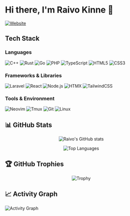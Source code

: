# Hi there, I'm Raivo Kinne 👋

[![Website](https://img.shields.io/badge/Website-raivokinne.website-blue?style=flat-square&logo=google-chrome)](https://www.raivokinne.website)

## Tech Stack

### Languages
![C++](https://img.shields.io/badge/C++-00599C?style=flat-square&logo=cplusplus&logoColor=white)
![Rust](https://img.shields.io/badge/Rust-000000?style=flat-square&logo=rust&logoColor=white)
![Go](https://img.shields.io/badge/Go-00ADD8?style=flat-square&logo=go&logoColor=white)
![PHP](https://img.shields.io/badge/PHP-777BB4?style=flat-square&logo=php&logoColor=white)
![TypeScript](https://img.shields.io/badge/TypeScript-3178C6?style=flat-square&logo=typescript&logoColor=white)
![HTML5](https://img.shields.io/badge/HTML5-E34F26?style=flat-square&logo=html5&logoColor=white)
![CSS3](https://img.shields.io/badge/CSS3-1572B6?style=flat-square&logo=css3&logoColor=white)

### Frameworks & Libraries
![Laravel](https://img.shields.io/badge/Laravel-FF2D20?style=flat-square&logo=laravel&logoColor=white)
![React](https://img.shields.io/badge/React-61DAFB?style=flat-square&logo=react&logoColor=black)
![Node.js](https://img.shields.io/badge/Node.js-339933?style=flat-square&logo=node.js&logoColor=white)
![HTMX](https://img.shields.io/badge/HTMX-3366CC?style=flat-square&logo=htmx&logoColor=white)
![TailwindCSS](https://img.shields.io/badge/Tailwind_CSS-38B2AC?style=flat-square&logo=tailwind-css&logoColor=white)

### Tools & Environment
![Neovim](https://img.shields.io/badge/Neovim-57A143?style=flat-square&logo=neovim&logoColor=white)
![Tmux](https://img.shields.io/badge/Tmux-1BB91F?style=flat-square&logo=tmux&logoColor=white)
![Git](https://img.shields.io/badge/Git-F05032?style=flat-square&logo=git&logoColor=white)
![Linux](https://img.shields.io/badge/Linux-FCC624?style=flat-square&logo=linux&logoColor=black)

## 📊 GitHub Stats

<div align="center">

![Raivo's GitHub stats](https://github-readme-stats.vercel.app/api?username=raivokinne&show_icons=true&theme=tokyonight&hide_border=true&count_private=true)

![Top Languages](https://github-readme-stats.vercel.app/api/top-langs/?username=raivokinne&layout=compact&theme=tokyonight&hide_border=true)

</div>

## 🏆 GitHub Trophies

<div align="center">

![Trophy](https://github-profile-trophy.vercel.app/?username=raivokinne&theme=tokyonight&no-frame=true&no-bg=true&column=7)

</div>

## 📈 Activity Graph

![Activity Graph](https://github-readme-activity-graph.vercel.app/graph?username=raivokinne&theme=tokyo-night&hide_border=true)

